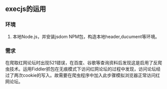 ## execjs的运用
### 环境
1. 本地Node.js，并安装jsdom NPM包，构造本地header,ducument等环境。

### 需求
在爬取红网论坛时出现521错误，在百度、谷歌等查询资料后发现这是启用了反爬虫技术。运用Fiddler抓包在无痕模式下访问红网论坛的过程中发现，访问论坛经过了两次cookie的写入。故需要在爬虫程序中加入此步骤模拟浏览器正常访问红网论坛。